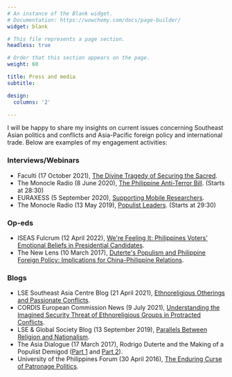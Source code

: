 ```yaml
---
# An instance of the Blank widget.
# Documentation: https://wowchemy.com/docs/page-builder/
widget: blank

# This file represents a page section.
headless: true

# Order that this section appears on the page.
weight: 60

title: Press and media
subtitle:

design:
  columns: '2'

---
```

I will be happy to share my insights on current issues concerning Southeast Asian politics and conflicts and Asia-Pacific foreign policy and international trade. Below are examples of my engagement activities:

### Interviews/Webinars

 * Faculti (17 October 2021), [The Divine Tragedy of Securing the Sacred](https://faculti.net/the-divine-tragedy-of-securing-the-sacred/).
 * The Monocle Radio (8 June 2020), [The Philippine Anti-Terror Bill](https://monocle.com/radio/shows/the-globalist/2246/).  (Starts at 28:30)
 * EURAXESS (5 September 2020), [Supporting Mobile Researchers](https://cdn2.euraxess.org/worldwide/asean/imbitasyon-para-sa-isang-webinar-ukol-sa-2-taong-european-postdoctoral).
 * The Monocle Radio (13 May 2019), [Populist Leaders](https://monocle.com/radio/shows/the-globalist/1966/). (Starts at 29:30)


### Op-eds

 * ISEAS Fulcrum (12 April 2022), [We're Feeling It: Philippines Voters' Emotional Beliefs in Presidential Candidates](https://fulcrum.sg/were-feeling-it-philippines-voters-emotional-beliefs-in-presidential-candidates/).
 * The New Lens (10 March 2017), [Duterte's Populism and Philippine Foreign Policy: Implications for China-Philippine Relations](https://international.thenewslens.com/article/63497).

### Blogs

 * LSE Southeast Asia Centre Blog (21 April 2021), [Ethnoreligious Otherings and Passionate Conflicts](https://blogs.lse.ac.uk/seac/2021/04/21/ethnoreligious-otherings-and-passionate-conflicts-in-southeast-asia/).
 * CORDIS European Commission News (9 July 2021), [Understanding the Imagined Security Threat of Ethnoreligious Groups in Protracted Conflicts](https://cordis.europa.eu/article/id/430386-understanding-the-imagined-security-threat-of-ethnoreligious-groups-in-protracted-conflicts).
 * LSE & Global Society Blog (13 September 2019), [Parallels Between Religion and Nationalism](https://blogs.lse.ac.uk/religionglobalsociety/2019/09/faith-allegiance-obedience-parallels-between-religion-and-nationalism/).
 * The Asia Dialogue (17 March 2017), Rodrigo Duterte and the Making of a Populist Demigod ([Part 1](https://theasiadialogue.com/2017/03/17/rodrigo-duterte-and-the-making-of-a-populist-demigod-part-1/) and [Part 2](https://theasiadialogue.com/2017/03/17/rodrigo-duterte-and-the-making-of-a-populist-demigod-part-1/)).
 * University of the Philippines Forum (30 April 2016), [The Enduring Curse of Patronage Politics](https://halalan.up.edu.ph/the-enduring-curse-of-patronage-politics-why-filipinos-should-not-elect-a-patrimonial-president-in-the-2016-elections/).
